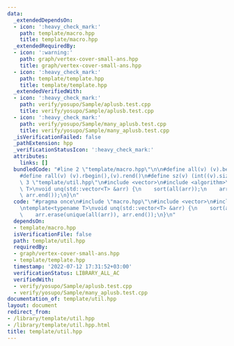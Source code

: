 ```yaml
---
data:
  _extendedDependsOn:
  - icon: ':heavy_check_mark:'
    path: template/macro.hpp
    title: template/macro.hpp
  _extendedRequiredBy:
  - icon: ':warning:'
    path: graph/vertex-cover-small-ans.hpp
    title: graph/vertex-cover-small-ans.hpp
  - icon: ':heavy_check_mark:'
    path: template/template.hpp
    title: template/template.hpp
  _extendedVerifiedWith:
  - icon: ':heavy_check_mark:'
    path: verify/yosupo/Sample/aplusb.test.cpp
    title: verify/yosupo/Sample/aplusb.test.cpp
  - icon: ':heavy_check_mark:'
    path: verify/yosupo/Sample/many_aplusb.test.cpp
    title: verify/yosupo/Sample/many_aplusb.test.cpp
  _isVerificationFailed: false
  _pathExtension: hpp
  _verificationStatusIcon: ':heavy_check_mark:'
  attributes:
    links: []
  bundledCode: "#line 2 \"template/macro.hpp\"\n\n#define all(v) (v).begin(),(v).end()\n\
    #define rall(v) (v).rbegin(),(v).rend()\n#define sz(v) (int((v).size()))\n#line\
    \ 3 \"template/util.hpp\"\n#include <vector>\n#include <algorithm>\n\ntemplate<typename\
    \ T>\nvoid unq(std::vector<T> &arr) {\n    sort(all(arr));\n    arr.erase(unique(all(arr)),\
    \ arr.end());\n}\n"
  code: "#pragma once\n#include \"macro.hpp\"\n#include <vector>\n#include <algorithm>\n\
    \ntemplate<typename T>\nvoid unq(std::vector<T> &arr) {\n    sort(all(arr));\n\
    \    arr.erase(unique(all(arr)), arr.end());\n}\n"
  dependsOn:
  - template/macro.hpp
  isVerificationFile: false
  path: template/util.hpp
  requiredBy:
  - graph/vertex-cover-small-ans.hpp
  - template/template.hpp
  timestamp: '2022-07-12 17:31:52+03:00'
  verificationStatus: LIBRARY_ALL_AC
  verifiedWith:
  - verify/yosupo/Sample/aplusb.test.cpp
  - verify/yosupo/Sample/many_aplusb.test.cpp
documentation_of: template/util.hpp
layout: document
redirect_from:
- /library/template/util.hpp
- /library/template/util.hpp.html
title: template/util.hpp
---
```

